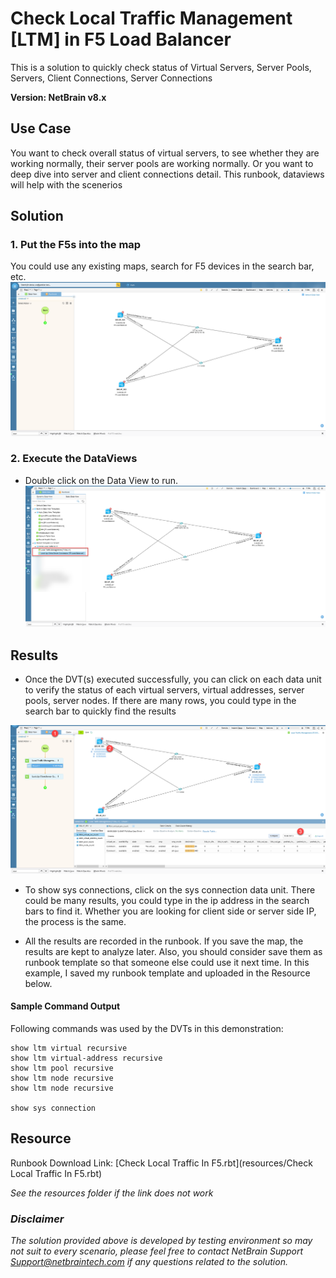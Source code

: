 # Check Local Traffic Management [LTM] in F5 Load Balancer
This is a solution to quickly check status of Virtual Servers, Server Pools, Servers, Client Connections, Server Connections 

**Version: NetBrain v8.x**

## Use Case

You want to check overall status of virtual servers, to see whether they are working normally, their server pools are working normally. Or you want to deep dive into server and client connections detail. This runbook, dataviews will  help with the scenerios  



## Solution

### 1. Put the F5s into the map 

You could use any existing maps, search for F5 devices in the search bar, etc. 
![](images/1.png)
### 2. Execute the DataViews
* Double click on the Data View to run. 
![](images/2.png)
## Results
* Once the DVT(s) executed successfully, you can click on each data unit to verify the status of each virtual servers, virtual addresses, server pools, server nodes. If there are many rows, you could type in the search bar to quickly find the results 

![](images/3.png)

* To show sys connections, click on the sys connection data unit. There could be many results, you could type in the ip address in the search bars to find it. Whether you are looking for client side or server side IP, the process is the same.

* All the results are recorded in the runbook. If you save the map, the results are kept to analyze later. Also,  you should consider save them as runbook template so that someone else could use it next time. In this example, I saved my runbook template and uploaded in the Resource below. 
#### Sample Command Output
Following commands was used by the DVTs in this demonstration:

````
show ltm virtual recursive 
show ltm virtual-address recursive
show ltm pool recursive
show ltm node recursive
show ltm node recursive

show sys connection 
````

## Resource
Runbook Download Link: [Check Local Traffic In F5.rbt](resources/Check Local Traffic In F5.rbt)

*See the resources folder if the link does not work*

### *Disclaimer*
*The solution provided above is developed by testing environment so may not suit to every scenario, please feel free to contact NetBrain Support <Support@netbraintech.com> if any questions related to the solution.* 

